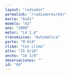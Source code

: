 ```yaml
---
layout: "radiador"
permalink: "/radiadores/64/"
marca: "Audi"
modelo: "A3"
ano: "2000"
motor: "L4 1.8"
transmision: "Automática"
parte: "M-914"
clima: "Con clima"
alto: "25 9/16"
ancho: "16 3/8"
observaciones: ""
id: "64"
---
```


